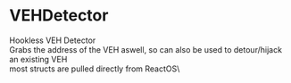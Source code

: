 # VEHDetector
Hookless VEH Detector\
Grabs the address of the VEH aswell, so can also be used to detour/hijack an existing VEH\
most structs are pulled directly from ReactOS\

